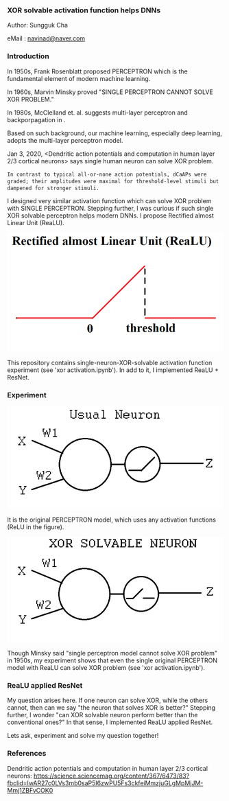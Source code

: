 ### XOR solvable activation function helps DNNs
Author: Sungguk Cha

eMail : navinad@naver.com

### Introduction

 In 1950s, Frank Rosenblatt proposed PERCEPTRON which is the fundamental element of modern machine learning.

 In 1960s, Marvin Minsky proved "SINGLE PERCEPTRON CANNOT SOLVE XOR PROBLEM."

 In 1980s, McClelland et. al. suggests multi-layer perceptron and backporpagation in <Parallel Distributed Processing>.

 Based on such background, our machine learning, especially deep learning, adopts the multi-layer perceptron model.

 Jan 3, 2020, <Dendritic action potentials and computation in human layer 2/3 cortical neurons> says single human neuron can solve XOR problem. 
 ```Shell
 In contrast to typical all-or-none action potentials, dCaAPs were graded; their amplitudes were maximal for threshold-level stimuli but dampened for stronger stimuli.
 ```

 I designed very similar activation function which can solve XOR problem with SINGLE PERCEPTRON. Stepping further, I was curious if such single XOR solvable perceptron helps modern DNNs. I propose Rectified almost Linear Unit (ReaLU).
 
![Results](./images/realu.png)
 
 This repository contains single-neuron-XOR-solvable activation function experiment (see 'xor activation.ipynb'). In add to it, I implemented ReaLU + ResNet.

### Experiment

 ![Results](./images/usual.png)
 
 It is the original PERCEPTRON model, which uses any activation functions (ReLU in the figure). 
 
 ![Results](./images/xor.png)
 
 Though Minsky said "single perceptron model cannot solve XOR problem" in 1950s, my experiment shows that even the single original PERCEPTRON model with ReaLU can solve XOR problem (see 'xor activation.ipynb').
 
### ReaLU applied ResNet

 My question arises here. If one neuron can solve XOR, while the others cannot, then can we say "the neuron that solves XOR is better?" Stepping further, I wonder "can XOR solvable neuron perform better than the conventional ones?" In that sense, I implemented ReaLU applied ResNet. 
 
 Lets ask, experiment and solve my question together!

### References

Dendritic action potentials and computation in human layer 2/3 cortical neurons: https://science.sciencemag.org/content/367/6473/83?fbclid=IwAR27c0LVs3mb0saP5I6zwPU5Fs3ckfeiMmzjuGLgMpMjJM-Mmj1ZBFvCOK0
